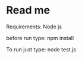 # Read me

Requirements:
  Node js
  
before run type:
  npm install
  
To run just type:
  node test.js
